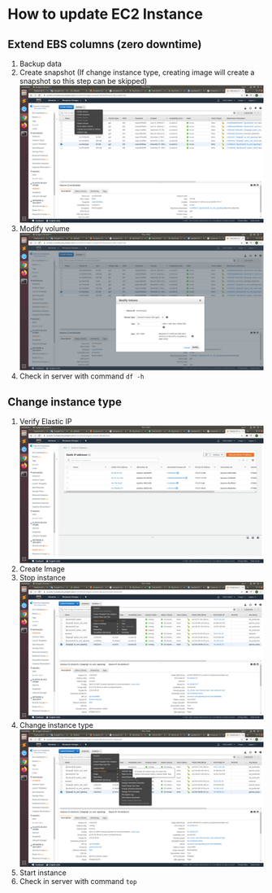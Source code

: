 # How to update EC2 Instance

## Extend EBS columns (zero downtime)
1. Backup data
2. Create snapshot (If change instance type, creating image will create a snapshot so this step can be skipped)
![Create snapshot](images/update-ec2/image3.png)
3. Modify volume
![Modify volume](images/update-ec2/image1.png)
4. Check in server with command `df -h`

## Change instance type
1. Verify Elastic IP
![Modify volume](images/update-ec2/image4.png)
2. Create Image
3. Stop instance
![Stop instance](images/update-ec2/image2.png)
4. Change instance type
![Change instance type](images/update-ec2/image5.png)
5. Start instance
6. Check in server with command `top`
